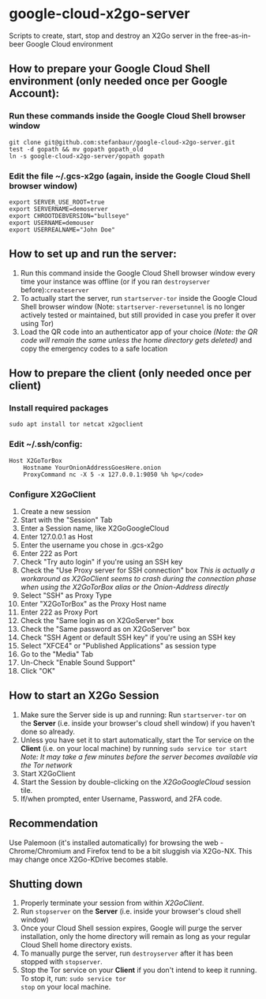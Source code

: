 # google-cloud-x2go-server
Scripts to create, start, stop and destroy an X2Go server in the free-as-in-beer Google Cloud environment
## How to prepare your Google Cloud Shell environment (only needed once per Google Account):
### Run these commands inside the Google Cloud Shell browser window
	git clone git@github.com:stefanbaur/google-cloud-x2go-server.git
	test -d gopath && mv gopath gopath_old
	ln -s google-cloud-x2go-server/gopath gopath
### Edit the file ~/.gcs-x2go (again, inside the Google Cloud Shell browser window)
	export SERVER_USE_ROOT=true
	export SERVERNAME=demoserver
	export CHROOTDEBVERSION="bullseye"
	export USERNAME=demouser
	export USERREALNAME="John Doe"
## How to set up and run the server:
1. Run this command inside the Google Cloud Shell browser window every time your instance was offline (or if you ran <code>destroyserver</code> before):<code>createserver</code>
2. To actually start the server, run <code>startserver-tor</code> inside the Google Cloud Shell browser window
(Note: <code>startserver-reversetunnel</code> is no longer actively tested or maintained, but still provided in case you prefer it over using Tor)
4. Load the QR code into an authenticator app of your choice *(Note: the QR code will remain the same unless the home directory gets deleted)* and copy the emergency codes to a safe location
## How to prepare the client (only needed once per client)
### Install required packages
	sudo apt install tor netcat x2goclient
### Edit ~/.ssh/config:
	Host X2GoTorBox
		Hostname YourOnionAddressGoesHere.onion
		ProxyCommand nc -X 5 -x 127.0.0.1:9050 %h %p</code>
### Configure X2GoClient
1. Create a new session
2. Start with the "Session" Tab
3. Enter a Session name, like X2GoGoogleCloud
4. Enter 127.0.0.1 as Host
5. Enter the username you chose in .gcs-x2go
6. Enter 222 as Port
7. Check "Try auto login" if you're using an SSH key
8. Check the "Use Proxy server for SSH connection" box *This is actually a workaround as X2GoClient seems to crash during the connection phase when using the X2GoTorBox alias or the Onion-Address directly*
9. Select "SSH" as Proxy Type
10. Enter "X2GoTorBox" as the Proxy Host name
11. Enter 222 as Proxy Port
12. Check the "Same login as on X2GoServer" box
13. Check the "Same password as on X2GoServer" box 
14. Check "SSH Agent or default SSH key" if you're using an SSH key
15. Select "XFCE4" or "Published Applications" as session type
16. Go to the "Media" Tab
17. Un-Check "Enable Sound Support"
18. Click "OK"
## How to start an X2Go Session
1. Make sure the Server side is up and running: Run <code>startserver-tor</code> on the **Server** (i.e. inside your browser's cloud shell window) if you haven't done so already.
2. Unless you have set it to start automatically, start the Tor service on the **Client** (i.e. on your local machine) by running <code>sudo service tor start</code> *Note: It may take a few minutes before the server becomes available via the Tor network*
3. Start X2GoClient
4. Start the Session by double-clicking on the *X2GoGoogleCloud* session tile.
5. If/when prompted, enter Username, Password, and 2FA code.
## Recommendation
Use Palemoon (it's installed automatically) for browsing the web - Chrome/Chromium and Firefox tend to be a bit sluggish via X2Go-NX. This may change once X2Go-KDrive becomes stable.
## Shutting down
1. Properly terminate your session from within *X2GoClient*.
2. Run <code>stopserver</code> on the **Server** (i.e. inside your browser's cloud shell window) 
3. Once your Cloud Shell session expires, Google will purge the server installation, only the home directory will remain as long as your regular Cloud Shell home directory exists.
4. To manually purge the server, run <code>destroyserver</code> after it has been stopped with <code>stopserver</code>.
5. Stop the Tor service on your **Client** if you don't intend to keep it running. To stop it, run: <code>sudo service tor stop</code> on your local machine.
